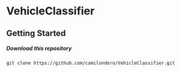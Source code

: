 # VehicleClassifier
## Getting Started
##### Download this repository
 `git clone https://github.com/camilondero/VehicleClassifier.git `
